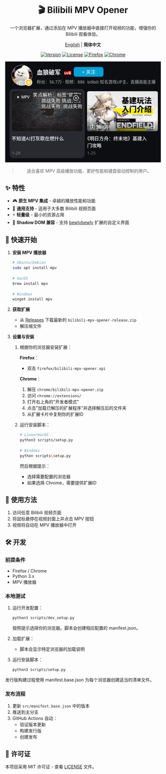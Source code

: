 <div align="center">

# 🎬 Bilibili MPV Opener

一个浏览器扩展，通过添加在 MPV 播放器中直接打开视频的功能，增强你的 Bilibili 观看体验。

[English](../README.md) | **简体中文**

[![Version](https://img.shields.io/github/v/release/Ezer015/bilibili-mpv-opener?color=brightgreen&label=Release&style=flat-square)](https://github.com/Ezer015/bilibili-mpv-opener/releases)
[![License](https://img.shields.io/badge/License-MIT-blue?style=flat-square)](https://opensource.org/licenses/MIT)
[![Firefox](https://img.shields.io/badge/Firefox-Support-FF7139?style=flat-square&logo=firefox)](https://www.mozilla.org/firefox/new/)
[![Chrome](https://img.shields.io/badge/Chrome-Support-4285F4?style=flat-square&logo=googlechrome)](https://www.google.com/chrome/)

![截图](../docs/images/screenshot.png)

> 适合喜欢 MPV 高级播放功能、更好性能和键盘驱动控制的用户。

</div>

## ✨ 特性

- 🎮 **原生 MPV 集成** - 卓越的播放性能和功能
- 🎯 **通用支持** - 适用于大多数 Bilibili 视频页面
- ⚡ **轻量级** - 最小的资源占用
- 🔄 **Shadow DOM 兼容** - 支持 [bewlybewly](https://github.com/BewlyBewly/BewlyBewly) 扩展的自定义界面

## 🚀 快速开始

1. **安装 MPV 播放器**

   ```bash
   # Ubuntu/Debian
   sudo apt install mpv
   
   # macOS
   brew install mpv
   
   # Windows
   winget install mpv
   ```

2. **获取扩展**
   - 从 [Releases](https://github.com/Ezer015/bilibili-mpv-opener/releases) 下载最新的 `bilibili-mpv-opener-release.zip`
   - 解压缩文件

3. **设置与安装**

   1. 根据你的浏览器安装扩展：

      **Firefox**：
      - 双击 `firefox/bilibili-mpv-opener.xpi`

      **Chrome**：
      1. 解压 `chrome/bilibili-mpv-opener.zip`
      2. 访问 `chrome://extensions/`
      3. 打开右上角的"开发者模式"
      4. 点击"加载已解压的扩展程序"并选择解压后的文件夹
      5. 从扩展卡片中复制你的扩展ID

   2. 运行安装脚本：

      ```bash
      # Linux/macOS：
      python3 scripts/setup.py

      # Windows：
      python scripts\setup.py
      ```

      然后根据提示：
      - 选择需要配置的浏览器
      - 如果选择 Chrome，需要提供扩展ID

## 📖 使用方法

1. 访问任意 Bilibili 视频页面
2. 将鼠标悬停在视频封面上并点击 MPV 按钮
3. 视频将自动在 MPV 播放器中打开

## 🛠️ 开发

### 前提条件

- Firefox / Chrome
- Python 3.x
- MPV 播放器

### 本地测试

1. 运行开发配置：

   ```bash
   python3 scripts/dev_setup.py
   ```

   按照提示选择你的浏览器。脚本会创建相应配置的 manifest.json。

2. 加载扩展：
   - 脚本会显示特定浏览器的加载说明

3. 运行安装脚本：

   ```bash
   python3 scripts/setup.py
   ```

发行版构建过程使用 manifest.base.json 为每个浏览器创建适当的清单文件。

### 发布流程

1. 更新 `src/manifest.base.json` 中的版本
2. 推送到主分支
3. GitHub Actions 自动：
   - 验证版本更新
   - 构建发行版
   - 创建发布

## 📄 许可证

本项目采用 MIT 许可证 - 查看 [LICENSE](../LICENSE) 文件。
